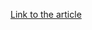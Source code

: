 [Link to the article](https://intel471.com/blog/revil-ransomware-as-a-service-an-analysis-of-a-ransomware-affiliate-operation/)
